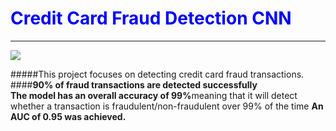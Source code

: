 <h1 style="color:blue;">Credit Card Fraud Detection CNN</h1>
<hr>
<img src = "https://imgur.com/NGppcOj"/>

#####This project focuses on detecting credit card fraud transactions. 
####<b>90% of fraud transactions are detected successfully</b>  
<b>The model has an overall accuracy of 99%</b>meaning that it will detect whether a transaction is fraudulent/non-fraudulent over 99% of the time</b>
<b>An AUC of 0.95 was achieved.</b>
